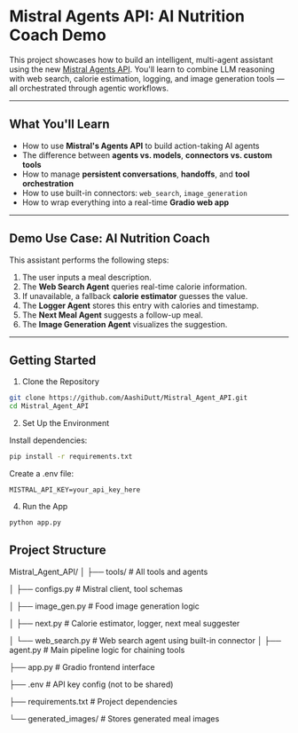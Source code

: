 # Mistral Agents API: AI Nutrition Coach Demo

This project showcases how to build an intelligent, multi-agent assistant using the new [Mistral Agents API](https://console.mistral.ai). You'll learn to combine LLM reasoning with web search, calorie estimation, logging, and image generation tools — all orchestrated through agentic workflows.


---

## What You'll Learn

- How to use **Mistral's Agents API** to build action-taking AI agents
- The difference between **agents vs. models**, **connectors vs. custom tools**
- How to manage **persistent conversations**, **handoffs**, and **tool orchestration**
- How to use built-in connectors: `web_search`, `image_generation`
- How to wrap everything into a real-time **Gradio web app**

---

## Demo Use Case: AI Nutrition Coach

This assistant performs the following steps:

1. The user inputs a meal description.
2. The **Web Search Agent** queries real-time calorie information.
3. If unavailable, a fallback **calorie estimator** guesses the value.
4. The **Logger Agent** stores this entry with calories and timestamp.
5. The **Next Meal Agent** suggests a follow-up meal.
6. The **Image Generation Agent** visualizes the suggestion.

---

## Getting Started

1. Clone the Repository

```bash
git clone https://github.com/AashiDutt/Mistral_Agent_API.git
cd Mistral_Agent_API
```
2. Set Up the Environment
   
Install dependencies:

```bash
pip install -r requirements.txt
```

Create a .env file:

```dotenv
MISTRAL_API_KEY=your_api_key_here
```

4. Run the App

```bash
python app.py
```
## Project Structure

Mistral_Agent_API/
│
├── tools/                      # All tools and agents

│   ├── configs.py              # Mistral client, tool schemas

│   ├── image_gen.py            # Food image generation logic

│   ├── next.py                 # Calorie estimator, logger, next meal suggester

│   └── web_search.py           # Web search agent using built-in connector
│
├── agent.py                    # Main pipeline logic for chaining tools


├── app.py                      # Gradio frontend interface

├── .env                        # API key config (not to be shared)

├── requirements.txt            # Project dependencies

└── generated_images/           # Stores generated meal images

